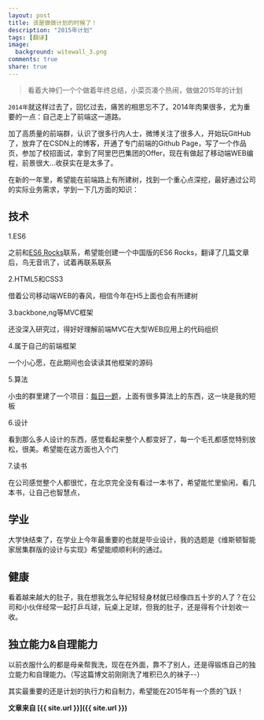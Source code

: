 ```yaml
---
layout: post
title: 该是做做计划的时候了！
description: "2015年计划"
tags: [翻译]
image:
  background: witewall_3.png
comments: true
share: true
---
```


>看着大神们一个个做着年终总结，小菜页凑个热闹，做做2015年的计划

`2014年`就这样过去了，回忆过去，痛苦的相思忘不了。2014年肉果很多，尤为重要的一点：自己走上了前端这一道路。

加了高质量的前端群，认识了很多行内人士，微博关注了很多人，开始玩GitHub了，放弃了在CSDN上的博客，开通了专门前端的Github Page，写了一个作品页，参加了校招面试，拿到了阿里巴巴集团的Offer，现在有做起了移动端WEB编程，前景很大...收获实在是太多了。


在新的一年里，希望能在前端路上有所建树，找到一个重心点深挖，最好通过公司的实际业务需求，学到一下几方面的知识：

## 技术

1.ES6

之前和[ES6 Rocks](http://www.es6rocks.com)联系，希望能创建一个中国版的ES6 Rocks，翻译了几篇文章后，鸟无音讯了，试着再联系联系

2.HTML5和CSS3

借着公司移动端WEB的春风，相信今年在H5上面也会有所建树

3.backbone,ng等MVC框架

还没深入研究过，得好好理解前端MVC在大型WEB应用上的代码组织

4.属于自己的前端框架

一个小心愿，在此期间也会读读其他框架的源码

5.算法

小虫的群里建了一个项目：[每日一题](https://github.com/nunnly/everycode/issues)，上面有很多算法上的东西，这一块是我的短板

6.设计

看到那么多人设计的东西，感觉看起来整个人都变好了，每一个毛孔都感觉特别放松，很美。希望能在这方面也入个门

7.读书

在公司感觉整个人都很忙，在北京完全没有看过一本书了，希望能忙里偷闲，看几本书，让自己也智慧点，

## 学业

大学快结束了，在学业上今年最重要的也就是毕业设计，我的选题是《维斯顿智能家居集群版的设计与实现》希望能顺顺利利的通过。

## 健康

看着越来越大的肚子，我在想我怎么年纪轻轻身材就已经像四五十岁的人了？在公司和小伙伴经常一起打乒乓球，玩桌上足球，但我的肚子，还是得有个计划收一收。

## 独立能力&自理能力

以前衣服什么的都是母亲帮我洗，现在在外面，靠不了别人，还是得锻炼自己的独立能力和自理能力。（写这篇博文前刚刚洗了堆积已久的袜子--）

其实最重要的还是计划的执行力和自制力，希望能在2015年有一个质的飞跃！

**文章来自 [{{ site.url }}]({{ site.url }})**